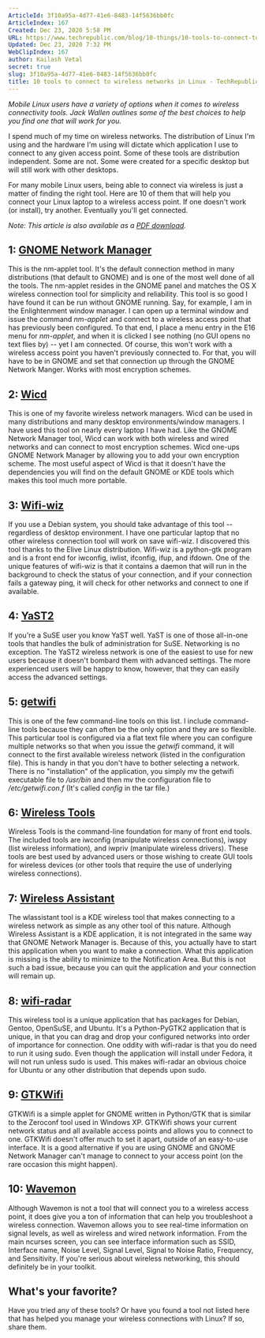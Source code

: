 ```yaml
---
ArticleId: 3f10a95a-4d77-41e6-8483-14f5636bb0fc
ArticleIndex: 167
Created: Dec 23, 2020 5:58 PM
URL: https://www.techrepublic.com/blog/10-things/10-tools-to-connect-to-wireless-networks-in-linux/
Updated: Dec 23, 2020 7:32 PM
WebClipIndex: 167
author: Kailash Vetal
secret: true
slug: 3f10a95a-4d77-41e6-8483-14f5636bb0fc
title: 10 tools to connect to wireless networks in Linux - TechRepublic
---
```

*Mobile Linux users have a variety of options when it comes to wireless connectivity tools. Jack Wallen outlines some of the best choices to help you find one that will work for you.*

I spend much of my time on wireless networks. The distribution of Linux I'm using and the hardware I'm using will dictate which application I use to connect to any given access point. Some of these tools are distribution independent. Some are not. Some were created for a specific desktop but will still work with other desktops.

For many mobile Linux users, being able to connect via wireless is just a matter of finding the right tool. Here are 10 of them that will help you connect your Linux laptop to a wireless access point. If one doesn't work (or install), try another. Eventually you'll get connected.

*Note: This article is also available as a [PDF download](https://www.techrepublic.com/downloads/abstract.aspx?docid=1088179).*

## 1: [GNOME Network Manager](http://projects.gnome.org/NetworkManager/)

This is the nm-applet tool. It's the default connection method in many distributions (that default to GNOME) and is one of the most well done of all the tools. The nm-applet resides in the GNOME panel and matches the OS X wireless connection tool for simplicity and reliability. This tool is so good I have found it can be run without GNOME running. Say, for example, I am in the Enlightenment window manager. I can open up a terminal window and issue the command *nm-applet* and connect to a wireless access point that has previously been configured. To that end, I place a menu entry in the E16 menu for *nm-applet*, and when it is clicked I see nothing (no GUI opens no text flies by) -- yet I am connected. Of course, this won't work with a wireless access point you haven't previously connected to. For that, you will have to be in GNOME and set that connection up through the GNOME Network Manger. Works with most encryption schemes.

## 2: [Wicd](http://wicd.sourceforge.net/)

This is one of my favorite wireless network managers. Wicd can be used in many distributions and many desktop environments/window managers. I have used this tool on nearly every laptop I have had. Like the GNOME Network Manager tool, Wicd can work with both wireless and wired networks and can connect to most encryption schemes. Wicd one-ups GNOME Network Manager by allowing you to add your own encryption scheme. The most useful aspect of Wicd is that it doesn't have the dependencies you will find on the default GNOME or KDE tools which makes this tool much more portable.

## 3: [Wifi-wiz](http://students.ou.edu/B/David.W.Braker-1/programs.html)

If you use a Debian system, you should take advantage of this tool -- regardless of desktop environment. I have one particular laptop that no other wireless connection tool will work on save wifi-wiz. I discovered this tool thanks to the Elive Linux distribution. Wifi-wiz is a python-gtk program and is a front end for iwconfig, iwlist, ifconfig, ifup, and ifdown. One of the unique features of wifi-wiz is that it contains a daemon that will run in the background to check the status of your connection, and if your connection fails a gateway ping, it will check for other networks and connect to one if available.

## 4: [YaST2](http://en.opensuse.org/YaST)

If you're a SuSE user you know YaST well. YaST is one of those all-in-one tools that handles the bulk of administration for SuSE. Networking is no exception. The YaST2 wireless network is one of the easiest to use for new users because it doesn't bombard them with advanced settings. The more experienced users will be happy to know, however, that they can easily access the advanced settings.

## 5: [getwifi](http://getwifi.sourceforge.net/index.html)

This is one of the few command-line tools on this list. I include command-line tools because they can often be the only option and they are so flexible. This particular tool is configured via a flat text file where you can configure multiple networks so that when you issue the *getwifi* command, it will connect to the first available wireless network (listed in the configuration file). This is handy in that you don't have to bother selecting a network. There is no "installation" of the application, you simply mv the getwifi executable file to */usr/bin* and then mv the configuration file to */etc/getwifi.con.f* (It's called *config* in the tar file.)

## 6: [Wireless Tools](http://www.sdconsult.no/linux/wireless/Tools.html)

Wireless Tools is the command-line foundation for many of front end tools. The included tools are iwconfig (manipulate wireless connections)*,* iwspy (list wireless information)*,* and iwpriv (manipulate wireless drivers). These tools are best used by advanced users or those wishing to create GUI tools for wireless devices (or other tools that require the use of underlying wireless connections).

## 7: [Wireless Assistant](http://www.kde-apps.org/content/show.php?content=21832)

The wlassistant tool is a KDE wireless tool that makes connecting to a wireless network as simple as any other tool of this nature. Although Wireless Assistant is a KDE application, it is not integrated in the same way that GNOME Network Manager is. Because of this, you actually have to start this application when you want to make a connection. What this application is missing is the ability to minimize to the Notification Area. But this is not such a bad issue, because you can quit the application and your connection will remain up.

## 8: [wifi-radar](http://wifi-radar.berlios.de/)

This wireless tool is a unique application that has packages for Debian, Gentoo, OpenSuSE, and Ubuntu. It's a Python-PyGTK2 application that is unique, in that you can drag and drop your configured networks into order of importance for connection. One oddity with wifi-radar is that you do need to run it using sudo. Even though the application will install under Fedora, it will not run unless sudo is used. This makes wifi-radar an obvious choice for Ubuntu or any other distribution that depends upon sudo.

## 9: [GTKWifi](http://gtkwifi.sourceforge.net/)

GTKWifi is a simple applet for GNOME written in Python/GTK that is similar to the Zeroconf tool used in Windows XP. GTKWifi shows your current network status and all available access points and allows you to connect to one. GTKWifi doesn't offer much to set it apart, outside of an easy-to-use interface. It is a good alternative if you are using GNOME and GNOME Network Manager can't manage to connect to your access point (on the rare occasion this might happen).

## 10: [Wavemon](http://eden-feed.erg.abdn.ac.uk/wavemon/)

Although Wavemon is not a tool that will connect you to a wireless access point, it does give you a ton of information that can help you troubleshoot a wireless connection. Wavemon allows you to see real-time information on signal levels, as well as wireless and wired network information. From the main ncurses screen, you can see interface information such as SSID, Interface name, Noise Level, Signal Level, Signal to Noise Ratio, Frequency, and Sensitivity. If you're serious about wireless networking, this should definitely be in your toolkit.

## What's your favorite?

Have you tried any of these tools? Or have you found a tool not listed here that has helped you manage your wireless connections with Linux? If so, share them.
